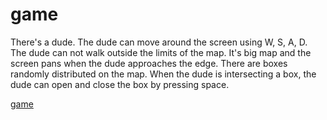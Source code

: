 # game

There's a dude. The dude can move around the screen using W, S, A, D. The
dude can not walk outside the limits of the map. It's big map and the
screen pans when the dude approaches the edge. There are boxes
randomly distributed on the map. When the dude is intersecting a box, the
dude can open and close the box by pressing space.

[game](screenshot.png)
